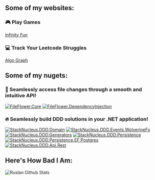 ## Some of my websites:
### 🎮 Play Games
[Infinity Fun](https://ruslanpr0g.github.io/infinity-fun/)
### 💻 Track Your Leetcode Struggles
[Algo Graph](https://ruslanpr0g.github.io/algo-graph/)

## Some of my nugets:
### 🧷 Seamlessly access file changes through a smooth and intuitive API!
[![FileFlower.Core](https://img.shields.io/nuget/v/FileFlower.Core)](https://www.nuget.org/packages/FileFlower.Core)
[![FileFlower.DependencyInjection](https://img.shields.io/nuget/v/FileFlower.DependencyInjection)](https://www.nuget.org/packages/FileFlower.DependencyInjection)

### 🔥 Seamlessly build DDD solutions in your .NET application!
[![StackNucleus.DDD.Domain](https://img.shields.io/nuget/v/StackNucleus.DDD.Domain)](https://www.nuget.org/packages/StackNucleus.DDD.Domain)
[![StackNucleus.DDD.Events.WolverineFx](https://img.shields.io/nuget/v/StackNucleus.DDD.Events.WolverineFx)](https://www.nuget.org/packages/StackNucleus.DDD.Events.WolverineFx)
[![StackNucleus.DDD.Generators](https://img.shields.io/nuget/v/StackNucleus.DDD.Generators)](https://www.nuget.org/packages/StackNucleus.DDD.Generators)
[![StackNucleus.DDD.Persistence](https://img.shields.io/nuget/v/StackNucleus.DDD.Persistence)](https://www.nuget.org/packages/StackNucleus.DDD.Persistence)
[![StackNucleus.DDD.Persistence.EF.Postgres](https://img.shields.io/nuget/v/StackNucleus.DDD.Persistence.EF.Postgres)](https://www.nuget.org/packages/StackNucleus.DDD.Persistence.EF.Postgres)
[![StackNucleus.DDD.Api.Rest](https://img.shields.io/nuget/v/StackNucleus.DDD.Api.Rest)](https://www.nuget.org/packages/StackNucleus.DDD.Api.Rest)

## Here's How Bad I Am:  
<img align="left" alt="Ruslan Github Stats" src="https://github-readme-stats.vercel.app/api?username=RuslanPr0g&show_icons=true&hide_border=true" />
